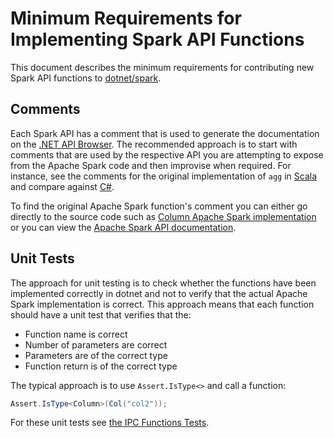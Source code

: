 Minimum Requirements for Implementing Spark API Functions
======================================================

This document describes the minimum requirements for contributing new Spark API functions to [dotnet/spark](https://github.com/dotnet/spark).

Comments
--------

Each Spark API has a comment that is used to generate the documentation on the [.NET API Browser](https://docs.microsoft.com/en-gb/dotnet/api/?view=spark-dotnet). The recommended approach is to start with comments that are used by the respective API you are attempting to expose from the Apache Spark code and then improvise when required. For instance, see the comments for the original implementation of `agg` in [Scala](https://github.com/apache/spark/blob/master/sql/core/src/main/scala/org/apache/spark/sql/RelationalGroupedDataset.scala#L223) and compare against [C#](https://github.com/dotnet/spark/blob/master/src/csharp/Microsoft.Spark/Sql/RelationalGroupedDataset.cs#L37).

To find the original Apache Spark function's comment you can either go directly to the source code such as [Column Apache Spark implementation](https://github.com/apache/spark/blob/master/sql/core/src/main/scala/org/apache/spark/sql/Column.scala) or you can view the [Apache Spark API documentation](https://spark.apache.org/docs/latest/api/scala/index.html#org.apache.spark.sql.Column).

Unit Tests
----------

The approach for unit testing is to check whether the functions have been implemented correctly in dotnet and not to verify that the actual Apache Spark implementation is correct. This approach means that each function should have a unit test that verifies that the:

* Function name is correct
* Number of parameters are correct
* Parameters are of the correct type
* Function return is of the correct type

The typical approach is to use `Assert.IsType<>` and call a function:


```C#
Assert.IsType<Column>(Col("col2"));
```

For these unit tests see [the IPC Functions Tests](https://github.com/dotnet/spark/blob/master/src/csharp/Microsoft.Spark.E2ETest/IpcTests/Sql/FunctionsTests.cs#L41).
